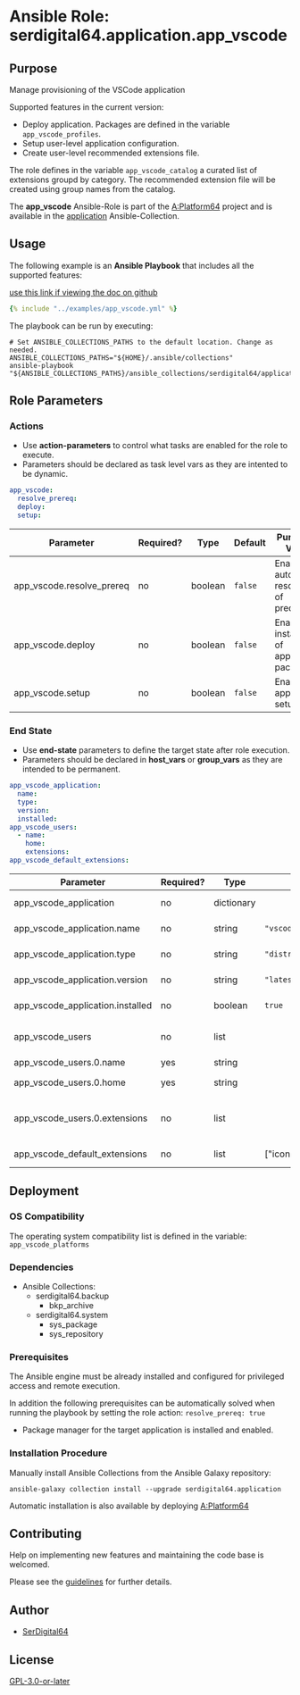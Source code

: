 # Ansible Role: serdigital64.application.app_vscode

## Purpose

Manage provisioning of the VSCode application

Supported features in the current version:

- Deploy application. Packages are defined in the variable `app_vscode_profiles`.
- Setup user-level application configuration.
- Create user-level recommended extensions file.

The role defines in the variable `app_vscode_catalog` a curated list of extensions groupd by category. The recommended extension file will be created using group names from the catalog.

The **app_vscode** Ansible-Role is part of the [A:Platform64](https://github.com/serdigital64/aplatform64) project and is available in the [application](https://aplatform64.readthedocs.io/en/latest/collections/application) Ansible-Collection.

## Usage

The following example is an **Ansible Playbook** that includes all the supported features:

[use this link if viewing the doc on github](https://github.com/aplatform64/application/blob/main/playbooks/app_vscode.yml)

```yaml
{% include "../examples/app_vscode.yml" %}
```

The playbook can be run by executing:

```shell
# Set ANSIBLE_COLLECTIONS_PATHS to the default location. Change as needed.
ANSIBLE_COLLECTIONS_PATHS="${HOME}/.ansible/collections"
ansible-playbook "${ANSIBLE_COLLECTIONS_PATHS}/ansible_collections/serdigital64/application/playbooks/app_vscode.yml"
```

## Role Parameters

### Actions

- Use **action-parameters** to control what tasks are enabled for the role to execute.
- Parameters should be declared as task level vars as they are intented to be dynamic.

```yaml
app_vscode:
  resolve_prereq:
  deploy:
  setup:
```

| Parameter                 | Required? | Type    | Default | Purpose / Value                             |
| ------------------------- | --------- | ------- | ------- | ------------------------------------------- |
| app_vscode.resolve_prereq | no        | boolean | `false` | Enable automatic resolution of prequisites  |
| app_vscode.deploy         | no        | boolean | `false` | Enable installation of application packages |
| app_vscode.setup          | no        | boolean | `false` | Enable application setup                    |

### End State

- Use **end-state** parameters to define the target state after role execution.
- Parameters should be declared in **host_vars** or **group_vars** as they are intended to be permanent.

```yaml
app_vscode_application:
  name:
  type:
  version:
  installed:
app_vscode_users:
  - name:
    home:
    extensions:
app_vscode_default_extensions:
```

| Parameter                        | Required? | Type       | Default                    | Purpose / Value                                             |
| -------------------------------- | --------- | ---------- | -------------------------- | ----------------------------------------------------------- |
| app_vscode_application           | no        | dictionary |                            | Set application package end state                           |
| app_vscode_application.name      | no        | string     | `"vscode"`                 | Select application package name                             |
| app_vscode_application.type      | no        | string     | `"distro"`                 | Select application package type                             |
| app_vscode_application.version   | no        | string     | `"latest"`                 | Select application package version                          |
| app_vscode_application.installed | no        | boolean    | `true`                     | Set application package end state                           |
| app_vscode_users                 | no        | list       |                            | Target list of users where the app will be configured       |
| app_vscode_users.0.name          | yes       | string     |                            | User's login name                                           |
| app_vscode_users.0.home          | yes       | string     |                            | User's home directory, full path                            |
| app_vscode_users.0.extensions    | no        | list       |                            | List of extension groups as defined in `app_vscode_catalog` |
| app_vscode_default_extensions    | no        | list       | ["icons","themes","tools"] | List of default extension groups                            |

## Deployment

### OS Compatibility

The operating system compatibility list is defined in the variable: `app_vscode_platforms`

### Dependencies

- Ansible Collections:
  - serdigital64.backup
    - bkp_archive
  - serdigital64.system
    - sys_package
    - sys_repository

### Prerequisites

The Ansible engine must be already installed and configured for privileged access and remote execution.

In addition the following prerequisites can be automatically solved when running the playbook by setting the role action: `resolve_prereq: true`

- Package manager for the target application is installed and enabled.

### Installation Procedure

Manually install Ansible Collections from the Ansible Galaxy repository:

```shell
ansible-galaxy collection install --upgrade serdigital64.application
```

Automatic installation is also available by deploying [A:Platform64](https://aplatform64.readthedocs.io/en/latest/#deployment)

## Contributing

Help on implementing new features and maintaining the code base is welcomed.

Please see the [guidelines](https://aplatform64.readthedocs.io/en/latest/contributing/CONTRIBUTING) for further details.

## Author

- [SerDigital64](https://serdigital64.github.io/)

## License

[GPL-3.0-or-later](https://www.gnu.org/licenses/gpl-3.0.txt)
